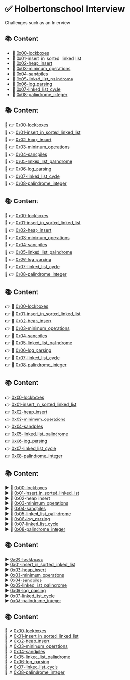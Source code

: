 # :white_check_mark: Holbertonschool Interview
Challenges such as an Interview

## :books: Content
- :bookmark_tabs: [0x00-lockboxes](0x00-lockboxes)
- :bookmark_tabs: [0x01-insert_in_sorted_linked_list](0x01-insert_in_sorted_linked_list)
- :bookmark_tabs: [0x02-heap_insert](0x02-heap_insert)
- :bookmark_tabs: [0x03-minimum_operations](0x03-minimum_operations)
- :bookmark_tabs: [0x04-sandpiles](0x04-sandpiles)
- :bookmark_tabs: [0x05-linked_list_palindrome](0x05-linked_list_palindrome)
- :bookmark_tabs: [0x06-log_parsing](0x06-log_parsing)
- :bookmark_tabs: [0x07-linked_list_cycle](0x07-linked_list_cycle)
- :bookmark_tabs: [0x08-palindrome_integer](0x08-palindrome_integer)

## :books: Content
:bookmark_tabs: :point_right: [0x00-lockboxes](0x00-lockboxes)  
:bookmark_tabs: :point_right: [0x01-insert_in_sorted_linked_list](0x01-insert_in_sorted_linked_list)  
:bookmark_tabs: :point_right: [0x02-heap_insert](0x02-heap_insert)  
:bookmark_tabs: :point_right: [0x03-minimum_operations](0x03-minimum_operations)  
:bookmark_tabs: :point_right: [0x04-sandpiles](0x04-sandpiles)  
:bookmark_tabs: :point_right: [0x05-linked_list_palindrome](0x05-linked_list_palindrome)  
:bookmark_tabs: :point_right: [0x06-log_parsing](0x06-log_parsing)  
:bookmark_tabs: :point_right: [0x07-linked_list_cycle](0x07-linked_list_cycle)  
:bookmark_tabs: :point_right: [0x08-palindrome_integer](0x08-palindrome_integer)  

## :books: Content
:bookmark_tabs: :point_right: [0x00-lockboxes](0x00-lockboxes)  
:bookmark_tabs: :point_right: [0x01-insert_in_sorted_linked_list](0x01-insert_in_sorted_linked_list)  
:bookmark_tabs: :point_right: [0x02-heap_insert](0x02-heap_insert)  
:bookmark_tabs: :point_right: [0x03-minimum_operations](0x03-minimum_operations)  
:bookmark_tabs: :point_right: [0x04-sandpiles](0x04-sandpiles)  
:bookmark_tabs: :point_right: [0x05-linked_list_palindrome](0x05-linked_list_palindrome)  
:bookmark_tabs: :point_right: [0x06-log_parsing](0x06-log_parsing)  
:bookmark_tabs: :point_right: [0x07-linked_list_cycle](0x07-linked_list_cycle)  
:bookmark_tabs: :point_right: [0x08-palindrome_integer](0x08-palindrome_integer)  

## :books: Content
:point_right: :bookmark_tabs: [0x00-lockboxes](0x00-lockboxes)  
:point_right: :bookmark_tabs: [0x01-insert_in_sorted_linked_list](0x01-insert_in_sorted_linked_list)  
:point_right: :bookmark_tabs: [0x02-heap_insert](0x02-heap_insert)  
:point_right: :bookmark_tabs: [0x03-minimum_operations](0x03-minimum_operations)  
:point_right: :bookmark_tabs: [0x04-sandpiles](0x04-sandpiles)  
:point_right: :bookmark_tabs: [0x05-linked_list_palindrome](0x05-linked_list_palindrome)  
:point_right: :bookmark_tabs: [0x06-log_parsing](0x06-log_parsing)  
:point_right: :bookmark_tabs: [0x07-linked_list_cycle](0x07-linked_list_cycle)  
:point_right: :bookmark_tabs: [0x08-palindrome_integer](0x08-palindrome_integer)  

## :books: Content
:point_right: [0x00-lockboxes](0x00-lockboxes)  
:point_right: [0x01-insert_in_sorted_linked_list](0x01-insert_in_sorted_linked_list)  
:point_right: [0x02-heap_insert](0x02-heap_insert)  
:point_right: [0x03-minimum_operations](0x03-minimum_operations)  
:point_right: [0x04-sandpiles](0x04-sandpiles)  
:point_right: [0x05-linked_list_palindrome](0x05-linked_list_palindrome)  
:point_right: [0x06-log_parsing](0x06-log_parsing)  
:point_right: [0x07-linked_list_cycle](0x07-linked_list_cycle)  
:point_right: [0x08-palindrome_integer](0x08-palindrome_integer)  

## :books: Content
:arrow_forward: :bookmark_tabs: [0x00-lockboxes](0x00-lockboxes)  
:arrow_forward: :bookmark_tabs: [0x01-insert_in_sorted_linked_list](0x01-insert_in_sorted_linked_list)  
:arrow_forward: :bookmark_tabs: [0x02-heap_insert](0x02-heap_insert)  
:arrow_forward: :bookmark_tabs: [0x03-minimum_operations](0x03-minimum_operations)  
:arrow_forward: :bookmark_tabs: [0x04-sandpiles](0x04-sandpiles)  
:arrow_forward: :bookmark_tabs: [0x05-linked_list_palindrome](0x05-linked_list_palindrome)  
:arrow_forward: :bookmark_tabs: [0x06-log_parsing](0x06-log_parsing)  
:arrow_forward: :bookmark_tabs: [0x07-linked_list_cycle](0x07-linked_list_cycle)  
:arrow_forward: :bookmark_tabs: [0x08-palindrome_integer](0x08-palindrome_integer)  

## :books: Content
:arrow_forward: [0x00-lockboxes](0x00-lockboxes)  
:arrow_forward: [0x01-insert_in_sorted_linked_list](0x01-insert_in_sorted_linked_list)  
:arrow_forward: [0x02-heap_insert](0x02-heap_insert)  
:arrow_forward: [0x03-minimum_operations](0x03-minimum_operations)  
:arrow_forward: [0x04-sandpiles](0x04-sandpiles)  
:arrow_forward: [0x05-linked_list_palindrome](0x05-linked_list_palindrome)  
:arrow_forward: [0x06-log_parsing](0x06-log_parsing)  
:arrow_forward: [0x07-linked_list_cycle](0x07-linked_list_cycle)  
:arrow_forward: [0x08-palindrome_integer](0x08-palindrome_integer)  

## :books: Content
:bookmark_tabs: :arrow_upper_right: [0x00-lockboxes](0x00-lockboxes)  
:bookmark_tabs: :arrow_upper_right: [0x01-insert_in_sorted_linked_list](0x01-insert_in_sorted_linked_list)  
:bookmark_tabs: :arrow_upper_right: [0x02-heap_insert](0x02-heap_insert)  
:bookmark_tabs: :arrow_upper_right: [0x03-minimum_operations](0x03-minimum_operations)  
:bookmark_tabs: :arrow_upper_right: [0x04-sandpiles](0x04-sandpiles)  
:bookmark_tabs: :arrow_upper_right: [0x05-linked_list_palindrome](0x05-linked_list_palindrome)  
:bookmark_tabs: :arrow_upper_right: [0x06-log_parsing](0x06-log_parsing)  
:bookmark_tabs: :arrow_upper_right: [0x07-linked_list_cycle](0x07-linked_list_cycle)  
:bookmark_tabs: :arrow_upper_right: [0x08-palindrome_integer](0x08-palindrome_integer)  
